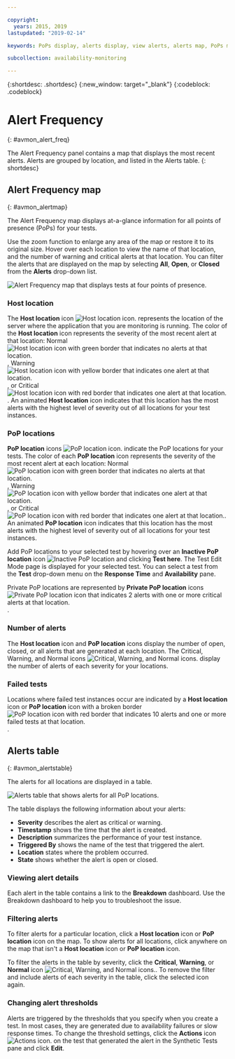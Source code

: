 ```yaml
---

copyright:
  years: 2015, 2019
lastupdated: "2019-02-14"

keywords: PoPs display, alerts display, view alerts, alerts map, PoPs map

subcollection: availability-monitoring

---
```


{:shortdesc: .shortdesc}
{:new_window: target="_blank"}
{:codeblock: .codeblock}

# Alert Frequency
{: #avmon_alert_freq}

The Alert Frequency panel contains a map that displays the most recent alerts. Alerts are grouped by location, and listed in the Alerts table.
{: shortdesc}

## Alert Frequency map
{: #avmon_alertmap}

The Alert Frequency map displays at-a-glance information for all points of presence (PoPs) for your tests.

Use the zoom function to enlarge any area of the map or restore it to its original size. Hover over each location to view the name of that location, and the number of warning and critical alerts at that location. You can filter the alerts that are displayed on the map by selecting **All**, **Open**, or **Closed** from the **Alerts** drop-down list.

![Alert Frequency map that displays tests at four points of presence.](images/alert_freq_map2.png)

### Host location
The **Host location** icon ![Host location icon.](images/icn_host_crit_whtbackground30.jpg) represents the location of the server where the application that you are monitoring is running. The color of the **Host location** icon represents the severity of the most recent alert at that location: Normal ![Host location icon with green border that indicates no alerts at that location.](images/icn_host_normal_whtbckgrnd_30x38.jpg), Warning ![Host location icon with yellow border that indicates one alert at that location.](images/icn_host_warning_whtbackground30.jpg), or Critical ![Host location icon with red border that indicates one alert at that location.](images/icn_host_crit_whtbackground30.jpg). An animated **Host location** icon indicates that this location has the most alerts with the highest level of severity out of all locations for your test instances.

### PoP locations
**PoP location** icons ![PoP location icon.](images/icn_pop_normal_whtbckgrnd30x30.jpg) indicate the PoP locations for your tests. The color of each **PoP location** icon represents the severity of the most recent alert at each location: Normal ![PoP location icon with green border that indicates no alerts at that location.](images/icn_pop_normal_whtbckgrnd30x30.jpg), Warning ![PoP location icon with yellow border that indicates one alert at that location.](images/icn_pop_warning_whtbckgrnd30x30.jpg), or Critical ![PoP location icon with red border that indicates one alert at that location.](images/icn_pop_crit_whtbckgrnd30x30.jpg). An animated **PoP location** icon indicates that this location has the most alerts with the highest level of severity out of all locations for your test instances.

Add PoP locations to your selected test by hovering over an **Inactive PoP location** icon ![Inactive PoP location](images/icn_avbl_pop.jpg) and clicking **Test here**. The Test Edit Mode page is displayed for your selected test. You can select a test from the **Test** drop-down menu on the **Response Time** and **Availability** pane.

Private PoP locations are represented by **Private PoP location** icons ![Private PoP location icon that indicates 2 alerts with one or more critical alerts at that location.](images/avmon_private_pop.png).

### Number of alerts
The **Host location** icon and **PoP location** icons display the number of open, closed, or all alerts that are generated at each location. The Critical, Warning, and Normal icons ![Critical, Warning, and Normal icons.](images/fltr_alrts_tbl.jpg) display the number of alerts of each severity for your locations.

### Failed tests
Locations where failed test instances occur are indicated by a **Host location** icon or **PoP location** icon with a broken border ![PoP location icon with red border that indicates 10 alerts and one or more failed tests at that location.](images/avmon_pop_fail_32x33.png).

## Alerts table
{: #avmon_alertstable}

The alerts for all locations are displayed in a table.

![Alerts table that shows alerts for all PoP locations.](images/alert_table.jpg)

The table displays the following information about your alerts:

-   **Severity** describes the alert as critical or warning.
-   **Timestamp** shows the time that the alert is created.
-   **Description** summarizes the performance of your test instance.
-   **Triggered By** shows the name of the test that triggered the alert.
-   **Location** states where the problem occurred.
-   **State** shows whether the alert is open or closed.

### Viewing alert details
Each alert in the table contains a link to the **Breakdown** dashboard. Use the Breakdown dashboard to help you to troubleshoot the issue.

### Filtering alerts
To filter alerts for a particular location, click a **Host location** icon or **PoP location** icon on the map. To show alerts for all locations, click anywhere on the map that isn't a **Host location** icon or **PoP location** icon.

To filter the alerts in the table by severity, click the **Critical**, **Warning**, or **Normal** icon ![Critical, Warning, and Normal icons.](images/fltr_alrts_tbl.jpg). To remove the filter and include alerts of each severity in the table, click the selected icon again.

### Changing alert thresholds
Alerts are triggered by the thresholds that you specify when you create a test. In most cases, they are generated due to availability failures or slow response times. To change the threshold settings, click the **Actions** icon ![Actions icon.](images/actions_icn_white_smll.jpg) on the test that generated the alert in the Synthetic Tests pane and click **Edit**.
